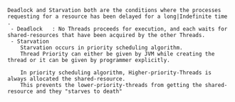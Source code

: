 



    Deadlock and Starvation both are the conditions where the processes requesting for a resource has been delayed for a long|Indefinite time . 
     - Deadlock   : No Threads proceeds for execution, and each waits for shared-resources that have been acquired by the other Threads.
     - Starvation  
        Starvation occurs in priority scheduling algorithm. 
        Thread Priority can either be given by JVM while creating the thread or it can be given by programmer explicitly.
        
        In priority scheduling algorithm, Higher-priority-Threads is always allocated the shared-resource.
        This prevents the lower-priority-threads from getting the shared-resource and they "starves to death"
        
